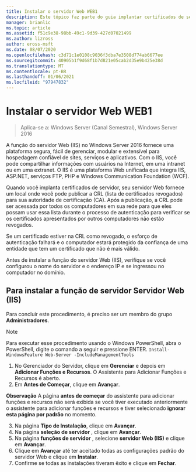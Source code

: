 ```yaml
---
title: Instalar o servidor Web WEB1
description: Este tópico faz parte do guia implantar certificados de servidor para implantações com e sem fio 802.1 X
manager: brianlic
ms.topic: article
ms.assetid: f51c9e38-98bb-49c1-9d39-427d07021499
ms.author: lizross
author: eross-msft
ms.date: 08/07/2020
ms.openlocfilehash: c3d71c1e0108c9036f3dba7e3508d774ab6677ee
ms.sourcegitcommit: 40905b1f9d68f1b7d821e05cab2d35e9b425e38d
ms.translationtype: MT
ms.contentlocale: pt-BR
ms.lasthandoff: 01/06/2021
ms.locfileid: "97947832"
---
```

# <a name="install-the-web-server-web1"></a>Instalar o servidor Web WEB1

>Aplica-se a: Windows Server (Canal Semestral), Windows Server 2016

A função do servidor Web (IIS) no Windows Server 2016 fornece uma plataforma segura, fácil de gerenciar, modular e extensível para hospedagem confiável de sites, serviços e aplicativos. Com o IIS, você pode compartilhar informações com usuários na Internet, em uma intranet ou em uma extranet. O IIS é uma plataforma Web unificada que integra IIS, ASP.NET, serviços FTP, PHP e Windows Communication Foundation (WCF).

Quando você implanta certificados de servidor, seu servidor Web fornece um local onde você pode publicar a CRL (lista de certificados revogados) para sua autoridade de certificação (CA). Após a publicação, a CRL pode ser acessada por todos os computadores em sua rede para que eles possam usar essa lista durante o processo de autenticação para verificar se os certificados apresentados por outros computadores não estão revogados.

Se um certificado estiver na CRL como revogado, o esforço de autenticação falhará e o computador estará protegido da confiança de uma entidade que tem um certificado que não é mais válido.

Antes de instalar a função do servidor Web (IIS), verifique se você configurou o nome do servidor e o endereço IP e se ingressou no computador no domínio.

## <a name="to-install-the-web-server-iis-server-role"></a>Para instalar a função de servidor Servidor Web (IIS)
Para concluir este procedimento, é preciso ser um membro do grupo **Administradores**.

>[!NOTE]
>Para executar esse procedimento usando o Windows PowerShell, abra o PowerShell, digite o comando a seguir e pressione ENTER.
`Install-WindowsFeature Web-Server -IncludeManagementTools`

1.  No Gerenciador do Servidor, clique em **Gerenciar** e depois em **Adicionar Funções e Recursos**. O Assistente para Adicionar Funções e Recursos é aberto.
2.  Em **Antes de Começar**, clique em **Avançar**.

**Observação** A página **antes de começar** do assistente para adicionar funções e recursos não será exibida se você tiver executado anteriormente o assistente para adicionar funções e recursos e tiver selecionado **ignorar esta página por padrão** no momento.

3. Na página **Tipo de Instalação**, clique em **Avançar**.
4. Na página **seleção de servidor** , clique em **Avançar**.
5. Na página **funções de servidor** , selecione **servidor Web (IIS)** e clique em **Avançar**.
6. Clique em **Avançar** até ter aceitado todas as configurações padrão do servidor Web e clique em **Instalar**.
7. Confirme se todas as instalações tiveram êxito e clique em **Fechar**.
